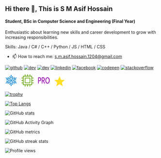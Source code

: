 ## Hi there 👋, This is S M Asif Hossain
#### Student, BSc in Computer Science and Engineering (Final Year)
Enthusiastic about learning new skills and career development to grow with increasing responsibilities.

Skills: Java / C# / C++ / Python / JS / HTML / CSS

- 📫 How to reach me: s.m.asif.hossain.1204@gmail.com 


[<img src='https://cdn.jsdelivr.net/npm/simple-icons@3.0.1/icons/github.svg' alt='github' height='40'>](https://github.com/smAsifHossain)  [<img src='https://cdn.jsdelivr.net/npm/simple-icons@3.0.1/icons/dev-dot-to.svg' alt='dev' height='40'>](https://dev.to/smasifhossain)  [<img src='https://cdn.jsdelivr.net/npm/simple-icons@3.0.1/icons/hashnode.svg' alt='dev' height='40'>](smAsifHossain)  [<img src='https://cdn.jsdelivr.net/npm/simple-icons@3.0.1/icons/linkedin.svg' alt='linkedin' height='40'>](https://www.linkedin.com/in/smasifhossain/)  [<img src='https://cdn.jsdelivr.net/npm/simple-icons@3.0.1/icons/facebook.svg' alt='facebook' height='40'>](https://www.facebook.com/smasif.hossain.92/)  [<img src='https://cdn.jsdelivr.net/npm/simple-icons@3.0.1/icons/codepen.svg' alt='codepen' height='40'>](https://codepen.io/smasifhossain)  [<img src='https://cdn.jsdelivr.net/npm/simple-icons@3.0.1/icons/stackoverflow.svg' alt='stackoverflow' height='40'>](https://stackoverflow.com/users/18260593/s-m-asif-hossain)  

<a href='https://archiveprogram.github.com/'><img src='https://raw.githubusercontent.com/acervenky/animated-github-badges/master/assets/acbadge.gif' width='40' height='40'></a> <a href='https://docs.github.com/en/developers'><img src='https://raw.githubusercontent.com/acervenky/animated-github-badges/master/assets/devbadge.gif' width='40' height='40'></a> <a href='https://github.com/pricing'><img src='https://raw.githubusercontent.com/acervenky/animated-github-badges/master/assets/pro.gif' width='40' height='40'></a> <a href='https://stars.github.com/'><img src='https://raw.githubusercontent.com/acervenky/animated-github-badges/master/assets/starbadge.gif' width='35' height='35'></a> 

[![trophy](https://github-profile-trophy.vercel.app/?username=smAsifHossain)](https://github.com/ryo-ma/github-profile-trophy)

[![Top Langs](https://github-readme-stats.vercel.app/api/top-langs/?username=smAsifHossain)](https://github.com/anuraghazra/github-readme-stats)

![GitHub stats](https://github-readme-stats.vercel.app/api?username=smAsifHossain&show_icons=true&count_private=true)  

![GitHub Activity Graph](https://activity-graph.herokuapp.com/graph?username=smAsifHossain)  

![GitHub metrics](https://metrics.lecoq.io/smAsifHossain)  

![GitHub streak stats](https://github-readme-streak-stats.herokuapp.com/?user=smAsifHossain)  

![Profile views](https://gpvc.arturio.dev/smAsifHossain)  
